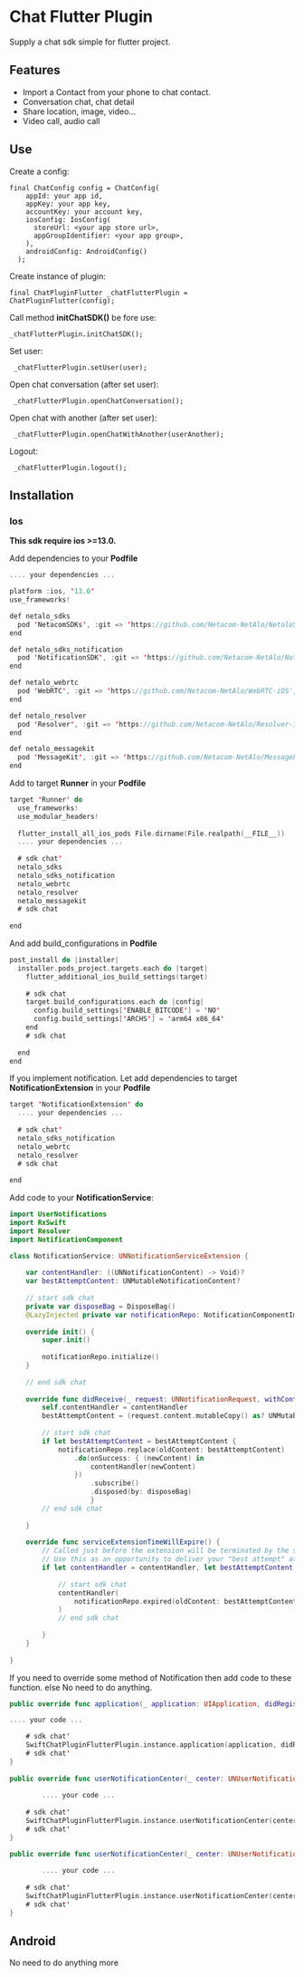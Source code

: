 # Chat Flutter Plugin

Supply a chat sdk simple for flutter project.

## Features

- Import a Contact from your phone to chat contact.
- Conversation chat, chat detail
- Share location, image, video...
- Video call, audio call

## Use

Create a config:
```flutter
final ChatConfig config = ChatConfig(
    appId: your app id,
    appKey: your app key,
    accountKey: your account key,
    iosConfig: IosConfig(
      storeUrl: <your app store url>,
      appGroupIdentifier: <your app group>,
    ),
    androidConfig: AndroidConfig()
  );
```

Create instance of plugin:
```flutter
final ChatPluginFlutter _chatFlutterPlugin = ChatPluginFlutter(config);
```

Call method **initChatSDK()** be fore use:
```flutter
_chatFlutterPlugin.initChatSDK();
```

Set user:
```flutter
 _chatFlutterPlugin.setUser(user);
```

Open chat conversation (after set user):
```flutter
 _chatFlutterPlugin.openChatConversation();
```

Open chat with another (after set user):
```flutter
 _chatFlutterPlugin.openChatWithAnother(userAnother);
```
Logout:
```flutter
 _chatFlutterPlugin.logout();
```


## Installation

### Ios

**This sdk require ios >=13.0.**

Add dependencies to your **Podfile**

```swift
.... your dependencies ...

platform :ios, '13.0'
use_frameworks!

def netalo_sdks
  pod 'NetacomSDKs', :git => 'https://github.com/Netacom-NetAlo/NetaloSDKs-iOS', tag: '10.0.1'
end

def netalo_sdks_notification
  pod 'NotificationSDK', :git => 'https://github.com/Netacom-NetAlo/NotiSDKs-iOS', tag: '10.0.1'
end

def netalo_webrtc
  pod 'WebRTC', :git => 'https://github.com/Netacom-NetAlo/WebRTC-iOS', branch: 'main'
end

def netalo_resolver
  pod 'Resolver', :git => 'https://github.com/Netacom-NetAlo/Resolver-iOS', branch: 'main'
end

def netalo_messagekit
  pod 'MessageKit', :git => 'https://github.com/Netacom-NetAlo/Messagekit-iOS'
end
```

Add to target **Runner** in your **Podfile**

```swift
target 'Runner' do
  use_frameworks!
  use_modular_headers!
  
  flutter_install_all_ios_pods File.dirname(File.realpath(__FILE__))
  .... your dependencies ...
  
  # sdk chat'
  netalo_sdks
  netalo_sdks_notification
  netalo_webrtc
  netalo_resolver
  netalo_messagekit
  # sdk chat
  
end
```

And add build_configurations in **Podfile**

```swift
post_install do |installer|
  installer.pods_project.targets.each do |target|
    flutter_additional_ios_build_settings(target)
    
    # sdk chat
    target.build_configurations.each do |config|
      config.build_settings['ENABLE_BITCODE'] = 'NO'
      config.build_settings['ARCHS'] = 'arm64 x86_64'
    end
    # sdk chat
    
  end
end
```

If you implement notification. Let add dependencies to target **NotificationExtension** in your **Podfile**

```swift
target 'NotificationExtension' do
  .... your dependencies ...
  
  # sdk chat'
  netalo_sdks_notification
  netalo_webrtc
  netalo_resolver
  # sdk chat
  
end
```

Add code to your **NotificationService**:

```swift
import UserNotifications
import RxSwift
import Resolver
import NotificationComponent

class NotificationService: UNNotificationServiceExtension {
    
    var contentHandler: ((UNNotificationContent) -> Void)?
    var bestAttemptContent: UNMutableNotificationContent?
    
    // start sdk chat
    private var disposeBag = DisposeBag()
    @LazyInjected private var notificationRepo: NotificationComponentImpl
    
    override init() {
        super.init()
        
        notificationRepo.initialize()
    }
    
    // end sdk chat
    
    override func didReceive(_ request: UNNotificationRequest, withContentHandler contentHandler: @escaping (UNNotificationContent) -> Void) {
        self.contentHandler = contentHandler
        bestAttemptContent = (request.content.mutableCopy() as? UNMutableNotificationContent)
        
        // start sdk chat
        if let bestAttemptContent = bestAttemptContent {
            notificationRepo.replace(oldContent: bestAttemptContent)
                .do(onSuccess: { (newContent) in
                    contentHandler(newContent)
                })
                    .subscribe()
                    .disposed(by: disposeBag)
                    }
        // end sdk chat
        
    }
    
    override func serviceExtensionTimeWillExpire() {
        // Called just before the extension will be terminated by the system.
        // Use this as an opportunity to deliver your "best attempt" at modified content, otherwise the original push payload will be used.
        if let contentHandler = contentHandler, let bestAttemptContent =  bestAttemptContent {
            
            // start sdk chat
            contentHandler(
                notificationRepo.expired(oldContent: bestAttemptContent)
            )
            // end sdk chat
            
        }
    }
    
}
```

If you need to override some method of Notification then add code to these function. else No need to do anything.

```swift
public override func application(_ application: UIApplication, didRegisterForRemoteNotificationsWithDeviceToken deviceToken: Data) {

.... your code ...

    # sdk chat'
    SwiftChatPluginFlutterPlugin.instance.application(application, didRegisterForRemoteNotificationsWithDeviceToken: deviceToken)
    # sdk chat'
}
    
public override func userNotificationCenter(_ center: UNUserNotificationCenter, willPresent notification: UNNotification, withCompletionHandler completionHandler: @escaping (UNNotificationPresentationOptions) -> Void) {
        
        .... your code ...
        
    # sdk chat'
    SwiftChatPluginFlutterPlugin.instance.userNotificationCenter(center, willPresent: notification, withCompletionHandler: completionHandler)
    # sdk chat'
}

public override func userNotificationCenter(_ center: UNUserNotificationCenter, didReceive response: UNNotificationResponse, withCompletionHandler completionHandler: @escaping () -> Void) {
        
        .... your code ...
    
    # sdk chat'
    SwiftChatPluginFlutterPlugin.instance.userNotificationCenter(center, didReceive: response, withCompletionHandler: completionHandler)
    # sdk chat'
}   
```


## Android
No need to do anything more


